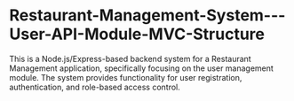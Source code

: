 # Restaurant-Management-System---User-API-Module-MVC-Structure
This is a Node.js/Express-based backend system for a Restaurant Management application, specifically focusing on the user management module. The system provides functionality for user registration, authentication, and role-based access control.
